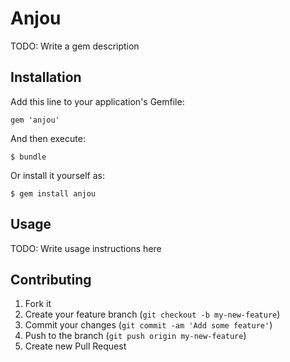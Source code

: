 # Anjou

TODO: Write a gem description

## Installation

Add this line to your application's Gemfile:

    gem 'anjou'

And then execute:

    $ bundle

Or install it yourself as:

    $ gem install anjou

## Usage

TODO: Write usage instructions here

## Contributing

1. Fork it
2. Create your feature branch (`git checkout -b my-new-feature`)
3. Commit your changes (`git commit -am 'Add some feature'`)
4. Push to the branch (`git push origin my-new-feature`)
5. Create new Pull Request
